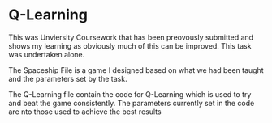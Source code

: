 # Q-Learning

This was Unviersity Coursework that has been preovously submitted and shows my learning as obviously much of this can be improved. This task was undertaken alone.

The Spaceship File is a game I designed based on what we had been taught and the parameters set by the task.

The Q-Learning file contain the code for Q-Learning which is used to try and beat the game consistently.
The parameters currently set in the code are nto those used to achieve the best results

